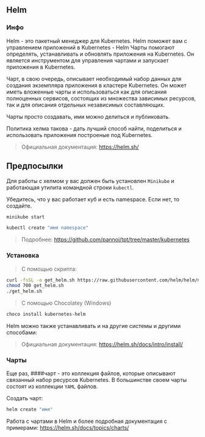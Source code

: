 ## Helm

### Инфо

Helm - это пакетный менеджер для Kubernetes.
Helm поможет вам с управлением приложений в Kubernetes - Helm Чарты помогают определять, устанавливать и обновлять приложения на Kubernetes.
Он является инструментом для управления чартами и запускает приложения в Kubernetes.

Чарт, в свою очередь, описывает необходимый набор данных для создания экземпляра приложения в кластере Kubernetes. Он может иметь вложенные чарты и использоваться
как для описания полноценных сервисов, состоящих из множества зависимых ресурсов, так и для описания отдельных независимых составляющих.

Чарты просто создавать, ими можно делиться и публиковать.

Политика хелма такова - дать лучший способ найти, поделиться и использовать приложения построеные под Kubernetes.

> Официальная документация: https://helm.sh/

## Предпосылки

Для работы с хелмом у вас должен быть установлен `Minikube` и работающая утилита командной строки `kubectl`.

Убедитесь, что у вас работает куб и есть namespace. Если нет, то создайте.

```bash
minikube start
```

```bash
kubectl create "имя namespace"
```

> Подробнее: https://github.com/pannoi/tpt/tree/master/kubernetes

### Установка
> С помощью скрипта:

```bash
curl -fsSL -o get_helm.sh https://raw.githubusercontent.com/helm/helm/master/scripts/get-helm-3
chmod 700 get_helm.sh
./get_helm.sh
```

> С помощью Chocolatey (Windows)

```bash
choco install kubernetes-helm
```

Helm можно также устанавливать и на другие системы и другими способами:

> Официальная документация: https://helm.sh/docs/intro/install/

### Чарты

Еще раз, ####чарт - это коллекция файлов, которые описывают связанный набор ресурсов Kubernetes.
В большинстве своем чарты состоят из коллекции `YAML` файлов.

Создать чарт:

```bash
helm create "имя"
```

Работа с чартами в Helm и более подробная документация с примерами: https://helm.sh/docs/topics/charts/

